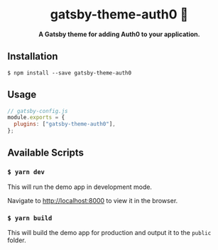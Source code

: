 <h1 align="center">gatsby-theme-auth0 🔐</h1>

<p align="center">
  <strong>A Gatsby theme for adding Auth0 to your application.</strong>
</p>

## Installation

```
$ npm install --save gatsby-theme-auth0
```

## Usage

```js
// gatsby-config.js
module.exports = {
  plugins: ["gatsby-theme-auth0"],
};
```

## Available Scripts

### `$ yarn dev`

This will run the demo app in development mode.

Navigate to [http://localhost:8000](http://localhost:8000) to view it in the browser.

### `$ yarn build`

This will build the demo app for production and output it to the `public` folder.
